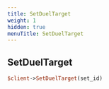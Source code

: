 ```yaml
---
title: SetDuelTarget
weight: 1
hidden: true
menuTitle: SetDuelTarget
---
```

## SetDuelTarget
```perl
$client->SetDuelTarget(set_id)
```